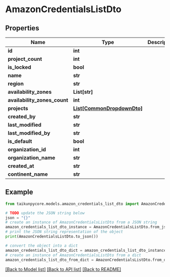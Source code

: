 # AmazonCredentialsListDto


## Properties

Name | Type | Description | Notes
------------ | ------------- | ------------- | -------------
**id** | **int** |  | 
**project_count** | **int** |  | 
**is_locked** | **bool** |  | 
**name** | **str** |  | 
**region** | **str** |  | 
**availability_zones** | **List[str]** |  | 
**availability_zones_count** | **int** |  | 
**projects** | [**List[CommonDropdownDto]**](CommonDropdownDto.md) |  | 
**created_by** | **str** |  | 
**last_modified** | **str** |  | 
**last_modified_by** | **str** |  | 
**is_default** | **bool** |  | 
**organization_id** | **int** |  | 
**organization_name** | **str** |  | 
**created_at** | **str** |  | 
**continent_name** | **str** |  | 

## Example

```python
from taikunpycore.models.amazon_credentials_list_dto import AmazonCredentialsListDto

# TODO update the JSON string below
json = "{}"
# create an instance of AmazonCredentialsListDto from a JSON string
amazon_credentials_list_dto_instance = AmazonCredentialsListDto.from_json(json)
# print the JSON string representation of the object
print(AmazonCredentialsListDto.to_json())

# convert the object into a dict
amazon_credentials_list_dto_dict = amazon_credentials_list_dto_instance.to_dict()
# create an instance of AmazonCredentialsListDto from a dict
amazon_credentials_list_dto_from_dict = AmazonCredentialsListDto.from_dict(amazon_credentials_list_dto_dict)
```
[[Back to Model list]](../README.md#documentation-for-models) [[Back to API list]](../README.md#documentation-for-api-endpoints) [[Back to README]](../README.md)


